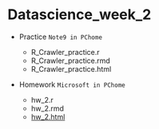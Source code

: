 # Datascience_week_2

- Practice
```Note9 in PChome```
  - R_Crawler_practice.r
  - R_Crawler_practice.rmd
  - R_Crawler_practice.html
 

- Homework
```Microsoft in PChome```
  - hw_2.r
  - hw_2.rmd
  - [hw_2.html](https://yitingpeng.github.io/datascience/week_2/hw_week2/hw_week2.html)
 
 

